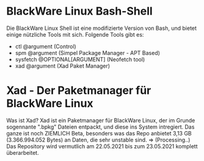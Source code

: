 # BlackWare Linux Bash-Shell

Die BlackWare Linux Shell ist eine modifizierte Version von Bash, und bietet einige nützliche Tools mit sich.
Folgende Tools gibt es:
- ctl @argument (Control)
- spm @argument (Simpel Package Manager - APT Based)
- sysfetch @OPTIONAL[ARGUMENT] (Neofetch tool)
- xad @argument (Xad Paket Manager)

# Xad - Der Paketmanager für BlackWare Linux

Was ist Xad? Xad ist ein Paketmanager für BlackWare Linux, der im Grunde sogennante ".bpkg" Dateien entpackt, und diese ins System intregiert.
Das ganze ist noch ZIEMLICH Beta, besonders was das Repo anbietet 3,13 GB (3.366.994.052 Bytes) an Daten, die sehr unstable sind. 
=> (Processing..) Das Repository wird vermutlich am 22.05.2021 bis zum 23.05.2021 komplett überarbeitet.
